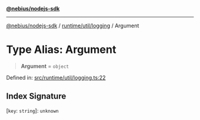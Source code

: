 [**@nebius/nodejs-sdk**](../../../../README.md)

---

[@nebius/nodejs-sdk](../../../../README.md) / [runtime/util/logging](../README.md) / Argument

# Type Alias: Argument

> **Argument** = `object`

Defined in: [src/runtime/util/logging.ts:22](https://github.com/nebius/nodejs-sdk/blob/b305f8e478cb0251c26d73900b264b3bd9a5cc58/src/runtime/util/logging.ts#L22)

## Index Signature

\[`key`: `string`\]: `unknown`
